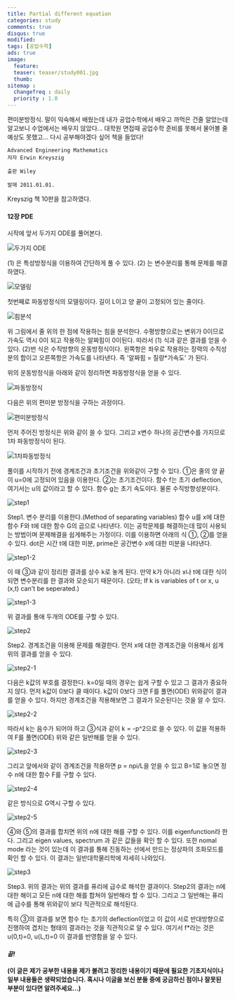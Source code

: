 ```yaml
---
title: Partial different equation
categories: study
comments: true
disqus: true
modified: 
tags: [공업수학]
ads: true
image:
  feature:
  teaser: teaser/study001.jpg
  thumb:
sitemap :
  changefreq : daily
  priority : 1.0
---
```


편미분방정식. 말이 익숙해서 배웠는데 내가 공업수학에서 배우고 까먹은 건줄 알았는데 알고보니 수업에서는 배우지 않았다...
대학원 면접때 공업수학 준비를 못해서 물어볼 줄 예상도 못했고...
다시 공부해야겠다 싶어 책을 들었다!

```
Advanced Engineering Mathematics
저자 Erwin Kreyszig

출판 Wiley

발매 2011.01.01.
```
Kreyszig 책 10판을 참고하였다.

#### 12장 PDE
시작에 앞서 두가지 ODE를 풀어본다.

![두가지 ODE](https://raw.githubusercontent.com/Kyungpyo-Kim/Kyungpyo-Kim.github.io/master/_posts/study/Partial-Differential-Equation/1.jpg)

(1) 은 특성방정식을 이용하여 간단하게 풀 수 있다.
(2) 는 변수분리를 통해 문제를 해결하였다.

![모델링](https://raw.githubusercontent.com/Kyungpyo-Kim/Kyungpyo-Kim.github.io/master/_posts/study/Partial-Differential-Equation/2.jpg)

첫번째로 파동방정식의 모델링이다.
길이 L이고 양 끝이 고정되어 있는 줄이다.

![힘분석](https://raw.githubusercontent.com/Kyungpyo-Kim/Kyungpyo-Kim.github.io/master/_posts/study/Partial-Differential-Equation/3.jpg)

위 그림에서 줄 위의 한 점에 작용하는 힘을 분석한다.
수평방향으로는 변위가 0이므로 가속도 역시 0이 되고 작용하는 알짜힘이 0이된다. 따라서 (1) 식과 같은 결과를 얻을 수 있다.
(2)번 식은 수직방향의 운동방정식이다.
왼쪽항은 좌우로 작용하는 장력의 수직성분의 합이고 오른쪽항은 가속도를 나타낸다.
즉 '알짜힘 = 질량*가속도' 가 된다.

위의 운동방정식을 아래와 같이 정리하면 파동방정식을 얻을 수 있다.

![파동방정식](https://raw.githubusercontent.com/Kyungpyo-Kim/Kyungpyo-Kim.github.io/master/_posts/study/Partial-Differential-Equation/4.jpg)

다음은 위의 편미분 방정식을 구하는 과정이다.

![편미분방정식](https://raw.githubusercontent.com/Kyungpyo-Kim/Kyungpyo-Kim.github.io/master/_posts/study/Partial-Differential-Equation/5.jpg)

먼저 주어진 방정식은 위와 같이 쓸 수 있다. 
그리고 x변수 하나의 공간변수를 가지므로 1차 파동방정식이 된다.

![1차파동방정식](https://raw.githubusercontent.com/Kyungpyo-Kim/Kyungpyo-Kim.github.io/master/_posts/study/Partial-Differential-Equation/6.jpg)

풀이를 시작하기 전에 경계조건과 초기조건을 위와같이 구할 수 있다.
①은 줄의 양 끝이 u=0에 고정되어 있음을 이용한다.
②는 초기조건이다. 함수 f는 초기 deflection, 여기서는 u의 값이라고 할 수 있다.
함수 g는 초기 속도이다. 물론 수직방향성분이다.

![step1](https://raw.githubusercontent.com/Kyungpyo-Kim/Kyungpyo-Kim.github.io/master/_posts/study/Partial-Differential-Equation/7.jpg)

Step1. 변수 분리를 이용한다.(Method of separating variables)
함수 u를 x에 대한 함수 F와 t에 대한 함수 G의 곱으로 나타낸다.
이는 공학문제를 해결하는데 많이 사용되는 방법이며 문제해결을 쉽게해주는 가정이다.
이를 이용하면 아래의 식 ①, ②를 얻을 수 있다.
dot은 시간 t에 대한 미분, prime은 공간변수 x에 대한 미분을 나타낸다.

![step1-2](https://raw.githubusercontent.com/Kyungpyo-Kim/Kyungpyo-Kim.github.io/master/_posts/study/Partial-Differential-Equation/8.jpg)

이 때 ③과 같이 정리한 결과를 상수 k로 놓게 된다.
만약 k가 아니라 x나 t에 대한 식이 되면 변수분리를 한 결과와 모순되기 때문이다.
(오타; If k is variables of t or x, u (x,t) can't be seperated.)

![step1-3](https://raw.githubusercontent.com/Kyungpyo-Kim/Kyungpyo-Kim.github.io/master/_posts/study/Partial-Differential-Equation/9.jpg)

위 결과를 통애 두개의 ODE를 구할 수 있다.

![step2](https://raw.githubusercontent.com/Kyungpyo-Kim/Kyungpyo-Kim.github.io/master/_posts/study/Partial-Differential-Equation/10.jpg)

Step2. 경계조건을 이용해 문제를 해결한다.
먼저 x에 대한 경계조건을 이용해서 쉽게 위의 결과를 얻을 수 있다.

![step2-1](https://raw.githubusercontent.com/Kyungpyo-Kim/Kyungpyo-Kim.github.io/master/_posts/study/Partial-Differential-Equation/11.jpg)

다음은 k값의 부호를 결정한다. k=0일 때의 경우는 쉽게 구할 수 있고 그 결과가 중요하지 않다.
먼저 k값이 0보다 클 때이다.
k값이 0보다 크면 F를 풀면(ODE) 위와같이 결과를 얻을 수 있다. 하지만 경계조건을 적용해보면 그 결과가 모순된다는 것을 알 수 있다.

![step2-2](https://raw.githubusercontent.com/Kyungpyo-Kim/Kyungpyo-Kim.github.io/master/_posts/study/Partial-Differential-Equation/12.jpg)


따라서 k는 음수가 되어야 하고 ③식과 같이 k = -p^2으로 쓸 수 있다.
이 값을 적용하여 F를 풀면(ODE) 위와 같은 일반해를 얻을 수 있다.

![step2-3](https://raw.githubusercontent.com/Kyungpyo-Kim/Kyungpyo-Kim.github.io/master/_posts/study/Partial-Differential-Equation/13.jpg)

그리고 앞에서와 같이 경계조건을 적용하면 p = npi/L을 얻을 수 있고 B=1로 놓으면 정수 n에 대한 함수 F를 구할 수 있다.

![step2-4](https://raw.githubusercontent.com/Kyungpyo-Kim/Kyungpyo-Kim.github.io/master/_posts/study/Partial-Differential-Equation/14.jpg)

같은 방식으로 G역시 구할 수 있다.

![step2-5](https://raw.githubusercontent.com/Kyungpyo-Kim/Kyungpyo-Kim.github.io/master/_posts/study/Partial-Differential-Equation/15.jpg)

④와 ⑤의 결과를 합치면 위의 n에 대한 해를 구할 수 있다.
이를 eigenfunction라 한다.
그리고 eigen values, spectrum 과 같은 값들을 확인 할 수 있다.
또한 nomal mode 라는 것이 있는데 이 결과를 통해 진동하는 선에서 만드는 정상파의 조화모드를 확인 할 수 있다. 이 결과는 일반대학물리학에 자세히 나와있다.

![step3](https://raw.githubusercontent.com/Kyungpyo-Kim/Kyungpyo-Kim.github.io/master/_posts/study/Partial-Differential-Equation/16.jpg)

Step3. 위의 결과는 위의 결과를 퓨리에 급수로 해석한 결과이다.
Step2의 결과는 n에 대한 해이고 모든 n에 대한 해를 합쳐야 일반해라 할 수 있다.
그리고 그 일반해는 퓨리에 급수를 통해 위와같이 보다 직관적으로 해석된다.

특히 ③의 결과를 보면 함수 f는 초기의 deflection이었고 이 값이 서로 반대방향으로 진행하여 겹치는 형태의 결과라는 것을 직관적으로 알 수 있다. 
여기서 f*라는 것은 u(0,t)=0, u(L,t)=0 이 결과를 반영함을 알 수 있다.

#### *끝!*
__(이 글은 제가 공부한 내용을 제가 볼려고 정리한 내용이기 때문에 필요한 기초지식이나 일부 내용들은 생략되었습니다. 혹시나 이글을 보신 분들 중에 궁금하신 점이나 잘못된 부분이 있다면 알려주세요...)__
